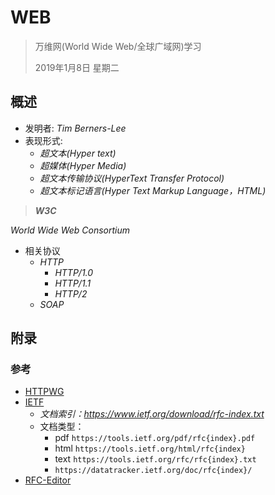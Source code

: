 # WEB

> 万维网(World Wide Web/全球广域网)学习
>
> 2019年1月8日 星期二





## 概述

- 发明者: *Tim Berners-Lee*
- 表现形式: 
  - *超文本(Hyper text)*
  - *超媒体(Hyper Media)*
  - *超文本传输协议(HyperText Transfer Protocol)*
  - *超文本标记语言(Hyper Text Markup Language，HTML)*



> _**W3C**_

*World Wide Web Consortium*

- 相关协议
  - *HTTP*
    - *HTTP/1.0*
    - *HTTP/1.1*
    - *HTTP/2*
  - *SOAP*



## 附录

### 参考

- [HTTPWG](https://httpwg.org/)
- [IETF](https://www.ietf.org/)
  - *文档索引：https://www.ietf.org/download/rfc-index.txt*
  - 文档类型： 
    - pdf `https://tools.ietf.org/pdf/rfc{index}.pdf`
    - html  `https://tools.ietf.org/html/rfc{index}`
    - text `https://tools.ietf.org/rfc/rfc{index}.txt`
    - `https://datatracker.ietf.org/doc/rfc{index}/`
- [RFC-Editor](https://www.rfc-editor.org/)